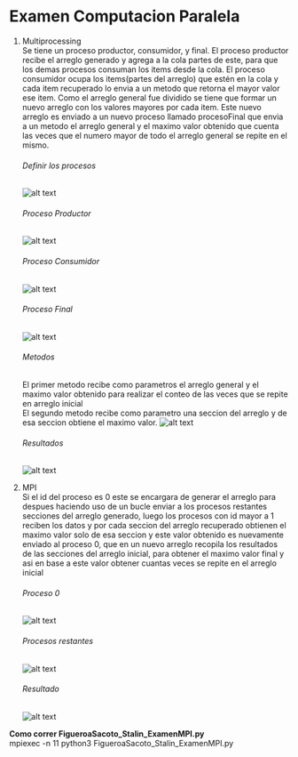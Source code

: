 # Examen Computacion Paralela
1. Multiprocessing <br />
Se tiene un proceso productor, consumidor, y final. El proceso productor recibe el arreglo generado y agrega a la cola partes de este, para que los demas procesos consuman los items desde la cola.
El proceso consumidor ocupa los items(partes del arreglo) que estén en la cola y cada item recuperado lo envia a un metodo que retorna el mayor valor ese item. Como el arreglo general fue dividido se tiene que formar un nuevo arreglo con los valores mayores por cada item.
Este nuevo arreglo es enviado a un nuevo proceso llamado procesoFinal que envia a un metodo el arreglo general y el maximo valor obtenido que cuenta las veces que el numero mayor de todo el arreglo general se repite en el mismo.<br /><h6>Definir los procesos</h6>
![alt text](https://github.com/Sterling01/Practica01-MiBlog/blob/master/images/im1.png)<br /><h6>Proceso Productor</h6>
![alt text](https://github.com/Sterling01/Practica01-MiBlog/blob/master/images/im2.png)<br /><h6>Proceso Consumidor</h6>
![alt text](https://github.com/Sterling01/Practica01-MiBlog/blob/master/images/im3.png)<br /><h6>Proceso Final</h6>
![alt text](https://github.com/Sterling01/Practica01-MiBlog/blob/master/images/im4.png)<br /><h6>Metodos</h6>
El primer metodo recibe como parametros el arreglo general y el maximo valor obtenido para realizar el conteo de las veces que se repite en arreglo inicial<br />
El segundo metodo recibe como parametro una seccion del arreglo y de esa seccion obtiene el maximo valor.
![alt text](https://github.com/Sterling01/Practica01-MiBlog/blob/master/images/im5.png)<br /><h6>Resultados</h6>
![alt text](https://github.com/Sterling01/Practica01-MiBlog/blob/master/images/im6.png)<br />

2. MPI <br />
Si el id del proceso es 0 este se encargara de generar el arreglo para despues haciendo uso de un bucle enviar a los procesos restantes secciones del arreglo generado, luego los procesos con id mayor a 1 reciben los datos y por cada seccion del arreglo recuperado obtienen el maximo valor solo de esa seccion
y este valor obtenido es nuevamente enviado al proceso 0, que en un nuevo arreglo recopila los resultados de las secciones del arreglo inicial, para obtener el maximo valor final y asi en base a este valor obtener cuantas veces se repite en el arreglo inicial<br /><h6>Proceso 0</h6>
![alt text](https://github.com/Sterling01/Practica01-MiBlog/blob/master/images/im1_1.png)<br /><h6>Procesos restantes</h6>
![alt text](https://github.com/Sterling01/Practica01-MiBlog/blob/master/images/im1_2.png)<br /><h6>Resultado</h6>
![alt text](https://github.com/Sterling01/Practica01-MiBlog/blob/master/images/im1_3.png)<br />

<strong>Como correr FigueroaSacoto_Stalin_ExamenMPI.py </strong><br />
mpiexec -n 11 python3 FigueroaSacoto_Stalin_ExamenMPI.py
